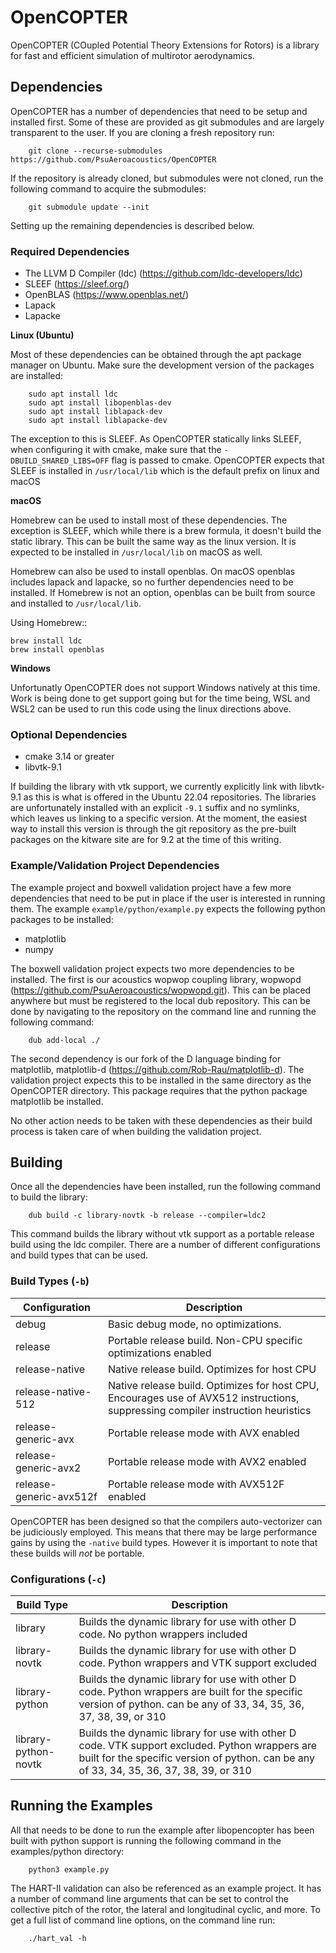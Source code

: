 # OpenCOPTER
OpenCOPTER (COupled Potential Theory Extensions for Rotors) is a library for fast and efficient simulation of multirotor aerodynamics.

## Dependencies


OpenCOPTER has a number of dependencies that need to be setup and installed first. Some of these are provided as git submodules and are largely transparent to the user. If you are cloning a fresh repository run:
```
	git clone --recurse-submodules https://github.com/PsuAeroacoustics/OpenCOPTER
```

If the repository is already cloned, but submodules were not cloned, run the following command to acquire the submodules:

```
	git submodule update --init
```

Setting up the remaining dependencies is described below.

### Required Dependencies

- The LLVM D Compiler (ldc) (https://github.com/ldc-developers/ldc)
- SLEEF (https://sleef.org/)
- OpenBLAS (https://www.openblas.net/)
- Lapack
- Lapacke

**Linux (Ubuntu)**

Most of these dependencies can be obtained through the apt package manager on Ubuntu. Make sure the development version of the packages are installed:

```
	sudo apt install ldc
	sudo apt install libopenblas-dev
	sudo apt install liblapack-dev
	sudo apt install liblapacke-dev
```

The exception to this is SLEEF. As OpenCOPTER statically links SLEEF, when configuring it with cmake, make sure that the `-DBUILD_SHARED_LIBS=OFF` flag is passed to cmake. OpenCOPTER expects that SLEEF is installed in `/usr/local/lib` which is the default prefix on linux and macOS

**macOS**

Homebrew can be used to install most of these dependencies. The exception is SLEEF, which while there is a brew formula, it doesn't build the static library. This can be built the same way as the linux version. It is expected to be installed in `/usr/local/lib` on macOS as well.

Homebrew can also be used to install openblas. On macOS openblas includes lapack and lapacke, so no further dependencies need to be installed. If Homebrew is not an option, openblas can be built from source and installed to `/usr/local/lib`.

Using Homebrew::

	brew install ldc
	brew install openblas

**Windows**

Unfortunatly OpenCOPTER does not support Windows natively at this time. Work is being done to get support going but for the time being, WSL and WSL2 can be used to run this code using the linux directions above.

### Optional Dependencies

- cmake 3.14 or greater
- libvtk-9.1

If building the library with vtk support, we currently explicitly link with libvtk-9.1 as this is what is offered in the Ubuntu 22.04 repositories. The libraries are unfortunately installed with an explicit `-9.1` suffix and no symlinks, which leaves us linking to a specific version. At the moment, the easiest way to install this version is through the git repository as the pre-built packages on the kitware site are for 9.2 at the time of this writing.

### Example/Validation Project Dependencies


The example project and boxwell validation project have a few more dependencies that need to be put in place if the user is interested in running them. The example `example/python/example.py` expects the following python packages to be installed:

- matplotlib
- numpy

The boxwell validation project expects two more dependencies to be installed. The first is our acoustics wopwop coupling library, wopwopd (https://github.com/PsuAeroacoustics/wopwopd.git). This can be placed anywhere but must be registered to the local dub repository. This can be done by navigating to the repository on the command line and running the following command:

```
	dub add-local ./
```
The second dependency is our fork of the D language binding for matplotlib, matplotlib-d (https://github.com/Rob-Rau/matplotlib-d). The validation project expects this to be installed in the same directory as the OpenCOPTER directory. This package requires that the python package matplotlib be installed.

No other action needs to be taken with these dependencies as their build process is taken care of when building the validation project.

## Building

Once all the dependencies have been installed, run the following command to build the library:

```
	dub build -c library-novtk -b release --compiler=ldc2
```

This command builds the library without vtk support as a portable release build using the ldc compiler. There are a number of different configurations and build types that can be used.

### Build Types (`-b`)


| Configuration                      | Description                                    |
|------------------------------------|------------------------------------------------|
| debug                              | Basic debug mode, no optimizations.            |
| release                            | Portable release build. Non-CPU specific optimizations enabled |
| release-native                     | Native release build. Optimizes for host CPU   |
| release-native-512                 | Native release build. Optimizes for host CPU, Encourages use of AVX512 instructions, suppressing compiler instruction heuristics |
| release-generic-avx                | Portable release mode with AVX enabled         |
| release-generic-avx2               | Portable release mode with AVX2 enabled        |
| release-generic-avx512f            | Portable release mode with AVX512F enabled     |

OpenCOPTER has been designed so that the compilers auto-vectorizer can be judiciously employed. This means that there may be large performance gains by using the `-native` build types. However it is important to note that these builds will *not* be portable.

### Configurations (`-c`)

| Build Type                    | Description                                                                 |
|-------------------------------|-----------------------------------------------------------------------------|
| library                       | Builds the dynamic library for use with other D code. No python wrappers included |
| library-novtk                 | Builds the dynamic library for use with other D code. Python wrappers and VTK support excluded |
| library-python<version>       | Builds the dynamic library for use with other D code. Python wrappers are built for the specific version of python. <version> can be any of 33, 34, 35, 36, 37, 38, 39, or 310 |
| library-python<version>-novtk | Builds the dynamic library for use with other D code. VTK support excluded. Python wrappers are built for the specific version of python. <version> can be any of 33, 34, 35, 36, 37, 38, 39, or 310 |

## Running the Examples


All that needs to be done to run the example after libopencopter has been built with python support is running the following command in the examples/python directory:

```
	python3 example.py
```

The HART-II validation can also be referenced as an example project. It has a number of command line arguments that can be set to control the collective pitch of the rotor, the lateral and longitudinal cyclic, and more. To get a full list of command line options, on the command line run:

```
	./hart_val -h
```

